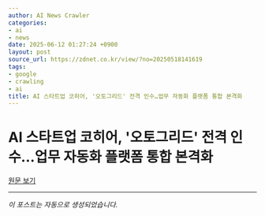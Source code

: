 ```yaml
---
author: AI News Crawler
categories:
- ai
- news
date: 2025-06-12 01:27:24 +0900
layout: post
source_url: https://zdnet.co.kr/view/?no=20250518141619
tags:
- google
- crawling
- ai
title: AI 스타트업 코히어, '오토그리드' 전격 인수…업무 자동화 플랫폼 통합 본격화
---
```


# AI 스타트업 코히어, '오토그리드' 전격 인수…업무 자동화 플랫폼 통합 본격화

[원문 보기](https://zdnet.co.kr/view/?no=20250518141619)

---
*이 포스트는 자동으로 생성되었습니다.*

